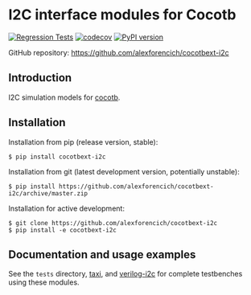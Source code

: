 # I2C interface modules for Cocotb

[![Regression Tests](https://github.com/alexforencich/cocotbext-i2c/actions/workflows/regression-tests.yml/badge.svg)](https://github.com/alexforencich/cocotbext-i2c/actions/workflows/regression-tests.yml)
[![codecov](https://codecov.io/gh/alexforencich/cocotbext-i2c/branch/master/graph/badge.svg)](https://codecov.io/gh/alexforencich/cocotbext-i2c)
[![PyPI version](https://badge.fury.io/py/cocotbext-i2c.svg)](https://pypi.org/project/cocotbext-i2c)

GitHub repository: https://github.com/alexforencich/cocotbext-i2c

## Introduction

I2C simulation models for [cocotb](https://github.com/cocotb/cocotb).

## Installation

Installation from pip (release version, stable):

    $ pip install cocotbext-i2c

Installation from git (latest development version, potentially unstable):

    $ pip install https://github.com/alexforencich/cocotbext-i2c/archive/master.zip

Installation for active development:

    $ git clone https://github.com/alexforencich/cocotbext-i2c
    $ pip install -e cocotbext-i2c

## Documentation and usage examples

See the `tests` directory, [taxi](https://github.com/fpganinja/taxi), and [verilog-i2c](https://github.com/alexforencich/verilog-i2c) for complete testbenches using these modules.


